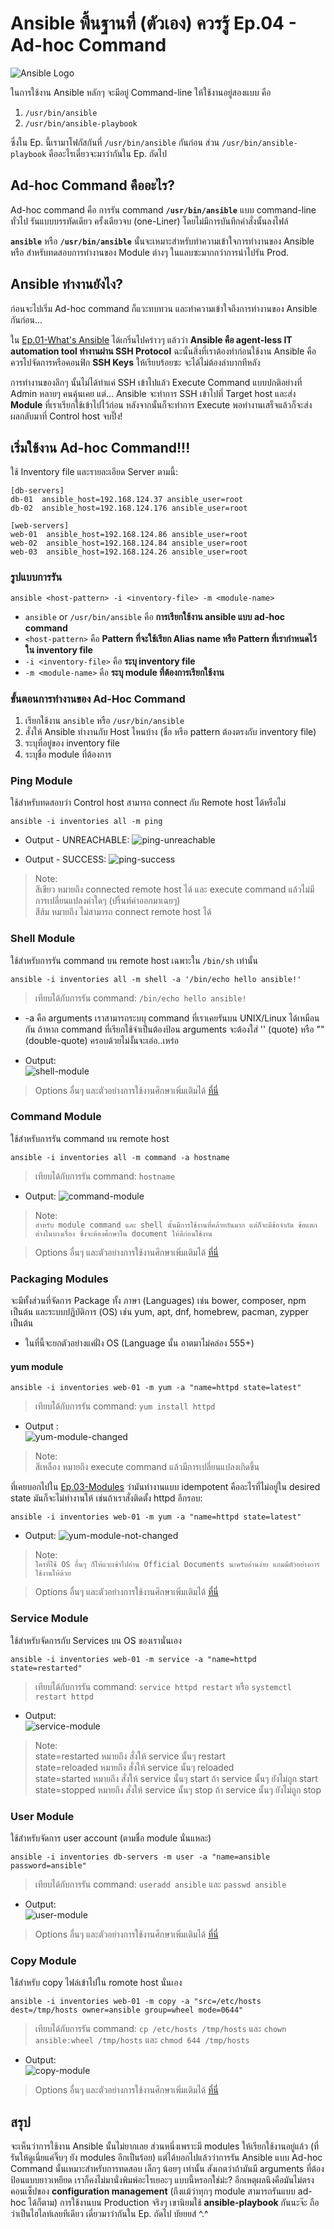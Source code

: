 # Ansible พื้นฐานที่ (ตัวเอง) ควรรู้ Ep.04 - Ad-hoc Command  

![Ansible Logo](https://upload.wikimedia.org/wikipedia/fr/thumb/4/4b/Ansible_logo.png/480px-Ansible_logo.png "Ansible Logo")  

ในการใช้งาน Ansible หลักๆ จะมีอยู่ Command-line ให้ใช้งานอยู่สองแบบ คือ  
1. `/usr/bin/ansible`  
2. `/usr/bin/ansible-playbook`  

ซึ่งใน Ep. นี้เรามาโฟกัสกันที่ `/usr/bin/ansible` กันก่อน ส่วน `/usr/bin/ansible-playbook` คืออะไรเดี๋ยวจะมาว่ากันใน Ep. ถัดไป
  
## Ad-hoc Command คืออะไร?  
Ad-hoc command คือ การรัน command **`/usr/bin/ansible`** แบบ command-line ทั่วไป รันแบบบรรทัดเดียว ครั้งเดียวจบ (one-Liner) โดยไม่มีการบันทึกคำสั่งนั้นลงไฟล์  

**`ansible`** หรือ **`/usr/bin/ansible`** นั้นจะเหมาะสำหรับทำความเข้าใจการทำงานของ Ansible หรือ สำหรับทดสอบการทำงานของ Module ต่างๆ ในแลบซะมากกว่าการนำไปรัน Prod.  

## Ansible ทำงานยังไง?  
ก่อนจะไปเริ่ม Ad-hoc command ก็แวะทบทวน และทำความเข้าใจถึงการทำงานของ Ansible กันก่อน...  

ใน [Ep.01-What's Ansible](https://medium.com/@maprangzth/ansible-%E0%B8%9E%E0%B8%B7%E0%B9%89%E0%B8%99%E0%B8%90%E0%B8%B2%E0%B8%99%E0%B8%97%E0%B8%B5%E0%B9%88-%E0%B8%95%E0%B8%B1%E0%B8%A7%E0%B9%80%E0%B8%AD%E0%B8%87-%E0%B8%84%E0%B8%A7%E0%B8%A3%E0%B8%A3%E0%B8%B9%E0%B9%89-ep-01-d9e25fbca5f) ได้เกริ่นไปคร่าวๆ แล้วว่า **Ansible คือ agent-less IT automation tool ทำงานผ่าน SSH Protocol**  ฉะนั้นสิ่งที่เราต้องทำก่อนใช้งาน Ansible คือ ควรไปจัดการหรือคอนฟิก **SSH Keys** ให้เรียบร้อยซะ จะได้ไม่ต้องลำบากทีหลัง

การทำงานของลึกๆ นั้นไม่ได้ทำแค่ SSH เข้าไปแล้ว Execute Command แบบปกติอย่างที่ Admin หลายๆ คนคุ้นเคย แต่... Ansible จะทำการ SSH เข้าไปที่ Target host และส่ง **Module** ที่เราเรียกใช้เข้าไปไว้ก่อน หลังจากนั้นก็จะทำการ Execute พอทำงานเสร็จแล้วก็จะส่งผลกลับมาที่ Control host จบปิ๊ง!  

## เริ่มใช้งาน Ad-hoc Command!!!  
ใช้ Inventory file และรายละเอียด Server ตามนี้: 
```
[db-servers]
db-01  ansible_host=192.168.124.37 ansible_user=root
db-02  ansible_host=192.168.124.176 ansible_user=root

[web-servers]
web-01  ansible_host=192.168.124.86 ansible_user=root
web-02  ansible_host=192.168.124.84 ansible_user=root
web-03  ansible_host=192.168.124.26 ansible_user=root
```  

### รูปแบบการรัน 

```
ansible <host-pattern> -i <inventory-file> -m <module-name>
```  
* `ansible` or `/usr/bin/ansible` คือ **การเรียกใช้งาน ansible แบบ ad-hoc command**  
* `<host-pattern>` คือ **Pattern ที่จะใช้เรียก Alias name หรือ Pattern ที่เรากำหนดไว้ใน inventory file**  
* `-i <inventory-file>` คือ **ระบุ inventory file**  
* `-m <module-name>` คือ **ระบุ module ที่ต้องการเรียกใช้งาน**

### ขั้นตอนการทำงานของ Ad-Hoc Command  
1. เรียกใช้งาน `ansible` หรือ `/usr/bin/ansible`  
2. สั่งให้ Ansible ทำงานกับ Host ไหนบ้าง (ชื่อ หรือ pattern ต้องตรงกับ inventory file)  
3. ระบุที่อยู่ของ inventory file
4. ระบุชื่อ module ที่ต้องการ 

### Ping Module  
ใช้สำหรับทดสอบว่า Control host สามารถ connect กับ Remote host ได้หรือไม่
```
ansible -i inventories all -m ping
```  
* Output - UNREACHABLE:
![ping-unreachable](https://raw.githubusercontent.com/maprangzth/ansible-fundamental-for-me/master/ep04-unreachable.png)

* Output - SUCCESS:
![ping-success](https://raw.githubusercontent.com/maprangzth/ansible-fundamental-for-me/master/ep04-ping-success.png)

> Note:  
สีเขียว หมายถึง connected remote host ได้ และ execute command แล้วไม่มีการเปลี่ยนแปลงค่าใดๆ (ปริ้นท์ค่าออกมาเฉยๆ)  
สีส้ม หมายถึง ไม่สามารถ connect remote host ได้


### Shell Module  
ใช้สำหรับการรัน command บน remote host เฉพาะใน `/bin/sh` เท่านั้น

```
ansible -i inventories all -m shell -a '/bin/echo hello ansible!'
```  

> เทียบได้กับการรัน command: `/bin/echo hello ansible!`

* -a คือ arguments เราสามารถระบบุ command ที่เราเคยรันบน UNIX/Linux ได้เหมือนกัน ถ้าหาก command ที่เรียกใช้จำเป็นต้องป้อน arguments จะต้องใส่ '' (quote) หรือ "" (double-quote) ครอบด้วยไม่งั้นจะเอ๋อ..เหร๋อ

* Output:  
![shell-module](https://raw.githubusercontent.com/maprangzth/ansible-fundamental-for-me/master/ep04-shell-module.png)

> Options อื่นๆ และตัวอย่างการใช้งานศึกษาเพิ่มเติมได้ [ที่นี่](http://docs.ansible.com/ansible/latest/shell_module.html)

### Command Module  
ใช้สำหรับการรัน command บน remote host  

```
ansible -i inventories all -m command -a hostname
```  

> เทียบได้กับการรัน command: `hostname`

* Output:
![command-module](https://raw.githubusercontent.com/maprangzth/ansible-fundamental-for-me/master/ep04-command-hostname.png)

> Note:  
`สำหรับ module command และ shell นั้นมีการใช้งานที่คล้ายกันมาก แต่ก็จะมีข้อจำกัด ข้อแตกต่างในบางเรื่อง ซึ่งจะต้องศึกษาใน document ให้ดีก่อนใช้งาน`

> Options อื่นๆ และตัวอย่างการใช้งานศึกษาเพิ่มเติมได้ [ที่นี่](http://docs.ansible.com/ansible/latest/command_module.html)  

### Packaging Modules  
จะมีทั้งส่วนที่จัดการ Package ทั้ง ภาษา (Languages) เช่น bower, composer, npm เป็นต้น และระบบปฏิบัติการ (OS) เช่น yum, apt, dnf, homebrew, pacman, zypper เป็นต้น  

* ในที่นี้จะยกตัวอย่างแค่ฝั่ง OS (Language นั้น อาตมาไม่คล่อง 555+)

#### yum module  
```
ansible -i inventories web-01 -m yum -a "name=httpd state=latest"
```  

> เทียบได้กับการรัน command: `yum install httpd`  

* Output :  
![yum-module-changed](https://raw.githubusercontent.com/maprangzth/ansible-fundamental-for-me/master/ep04-changed.png)

> Note:  
สีเหลือง หมายถึง execute command แล้วมีการเปลี่ยนแปลงเกิดขึ้น   

ที่เคยบอกไปใน [Ep.03-Modules](https://gist.github.com/maprangzth/ea25b5999ee97f50277bf4fa0b63a049) ว่ามันทำงานแบบ idempotent คืออะไรที่ไม่อยู่ใน desired state มันก็จะไม่ทำงานให้ เช่นถ้าเราสั่งติดตั้ง httpd อีกรอบ:  

```
ansible -i inventories web-01 -m yum -a "name=httpd state=latest"
```  
* Output: 
![yum-module-not-changed](https://raw.githubusercontent.com/maprangzth/ansible-fundamental-for-me/master/ep04-not-changed.png)

> Note:  
`ใครที่ใช้ OS อื่นๆ ก็ให้แวะเข้าไปอ่าน Official Documents นะครับอ่านง่าย แถมมีตัวอย่างการใช้งานให้ด้วย`  

> Options อื่นๆ และตัวอย่างการใช้งานศึกษาเพิ่มเติมได้ [ที่นี่](http://docs.ansible.com/ansible/latest/yum_module.html)  

### Service Module
ใช้สำหรับจัดการกับ Services บน OS ของเรานั่นเอง  

```
ansible -i inventories web-01 -m service -a "name=httpd state=restarted"
```  

> เทียบได้กับการรัน command: `service httpd restart` หรือ `systemctl restart httpd` 

* Output:  
![service-module](https://raw.githubusercontent.com/maprangzth/ansible-fundamental-for-me/master/ep04-service-module.png)

> Note:  
state=restarted หมายถึง สั่งให้ service นั้นๆ restart  
state=reloaded หมายถึง สั่งให้ service นั้นๆ reloaded  
state=started หมายถึง สั่งให้ service นั้นๆ start ถ้า service นั้นๆ ยังไม่ถูก start  
state=stopped หมายถึง สั่งให้ service นั้นๆ stop ถ้า service นั้นๆ ยังไม่ถูก stop  

### User Module  
ใช้สำหรับจัดการ user account (ตามชื่อ module นั่นแหละ)  

```
ansible -i inventories db-servers -m user -a "name=ansible password=ansible"
```  
> เทียบได้กับการรัน command: `useradd ansible` และ `passwd ansible`

* Output:  
![user-module](https://raw.githubusercontent.com/maprangzth/ansible-fundamental-for-me/master/ep04-user-module.png)

> Options อื่นๆ และตัวอย่างการใช้งานศึกษาเพิ่มเติมได้ [ที่นี่](http://docs.ansible.com/ansible/latest/user_module.html)


### Copy Module  
ใช้สำหรับ copy ไฟล์เข้าไปใน romote host นั่นเอง

```
ansible -i inventories web-01 -m copy -a "src=/etc/hosts dest=/tmp/hosts owner=ansible group=wheel mode=0644"
```  
> เทียบได้กับการรัน command: `cp /etc/hosts /tmp/hosts` และ `chown ansible:wheel /tmp/hosts` และ `chmod 644 /tmp/hosts`

* Output:  
![copy-module](https://raw.githubusercontent.com/maprangzth/ansible-fundamental-for-me/master/ep04-copy-module.png)  

> Options อื่นๆ และตัวอย่างการใช้งานศึกษาเพิ่มเติมได้ [ที่นี่](http://docs.ansible.com/ansible/latest/copy_module.html)

## สรุป  
จะเห็นว่าการใช้งาน Ansible นั้นไม่ยากเลย ส่วนหนึ่งเพราะมี modules ให้เรียกใช้งานอยู่แล้ว (ที่รันให้ดูเนี่ยแค่จิ๊บๆ ยัง modules อีกเป็นร้อย) แต่ได้บอกไปแล้วว่าการรัน Ansible แบบ Ad-hoc Command นั้นเหมาะสำหรับการทดสอบ เล็กๆ น้อยๆ เท่านั้น สังเกตว่าถ้ามันมี arguments ที่ต้องป้อนแบบยาวเหยียด เราก็คงไม่มานั่งพิมพ์อะไรเยอะๆ แบบนี้หรอกใช่ม่ะ? อีกเหตุผลนึงคือมันไม่ตรงคอนเซ็ปของ **configuration management** (ถึงแม้ว่าทุกๆ module สามารถรันแบบ ad-hoc ได้ก็ตาม) การใช้งานบน Production จริงๆ เขานิยมใช้ **ansible-playbook** กันนะจ๊ะ ถือว่าเป็นไฮไลท์เลยทีเดียว เดี๋ยวมาว่ากันใน Ep. ถัดไป บัยยยส์ ^.^
